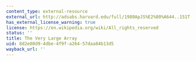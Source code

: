 ```yaml
---
content_type: external-resource
external_url: http://adsabs.harvard.edu/full/1980ApJS%E2%80%A644..151T
has_external_license_warning: true
license: https://en.wikipedia.org/wiki/All_rights_reserved
status: ''
title: The Very Large Array
uid: 8d2e80d9-4dbe-4f9f-a264-57daa84b13d5
wayback_url: ''
---
```

